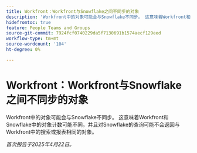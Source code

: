 ```yaml
---
title: Workfront：Workfront与Snowflake之间不同步的对象
description: 'Workfront中的对象可能会与Snowflake不同步。 这意味着Workfront和Snowflake中的对象计数可能不同，并且对Snowflake的查询可能不会返回与Workfront中的搜索或报表相同的对象。 '
hidefromtoc: true
feature: People Teams and Groups
source-git-commit: 7924fcf0740229da5f7130691b1574aecf129eed
workflow-type: tm+mt
source-wordcount: '104'
ht-degree: 0%

---
```



# Workfront：Workfront与Snowflake之间不同步的对象

Workfront中的对象可能会与Snowflake不同步。 这意味着Workfront和Snowflake中的对象计数可能不同，并且对Snowflake的查询可能不会返回与Workfront中的搜索或报表相同的对象。

_首次报告于2025年4月22日。_
